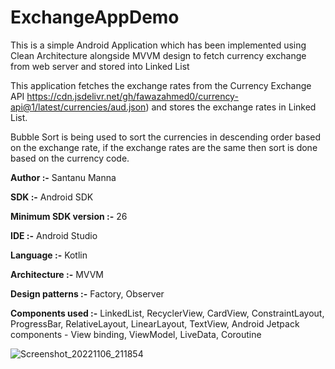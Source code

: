 # ExchangeAppDemo
 
This is a simple Android Application which has been implemented using Clean Architecture alongside MVVM design to fetch currency exchange from web server and stored into  Linked List

This application fetches the exchange rates from the Currency Exchange API https://cdn.jsdelivr.net/gh/fawazahmed0/currency-api@1/latest/currencies/aud.json) and stores the exchange rates in Linked List.

Bubble Sort is being used to sort the currencies in descending order based on the exchange rate, if the exchange rates are the same then sort is done based on the currency code.


**Author :-** Santanu Manna

**SDK :-** Android SDK

**Minimum SDK version :-** 26

**IDE :-** Android Studio

**Language :-** Kotlin

**Architecture :-** MVVM

**Design patterns :-** Factory, Observer

**Components used :-** LinkedList, RecyclerView, CardView, ConstraintLayout, ProgressBar, RelativeLayout, LinearLayout, TextView, Android Jetpack components - View binding, ViewModel, LiveData, Coroutine


![Screenshot_20221106_211854](https://user-images.githubusercontent.com/5199238/200180707-b27724bd-a563-4343-ad38-228da702170a.png)
